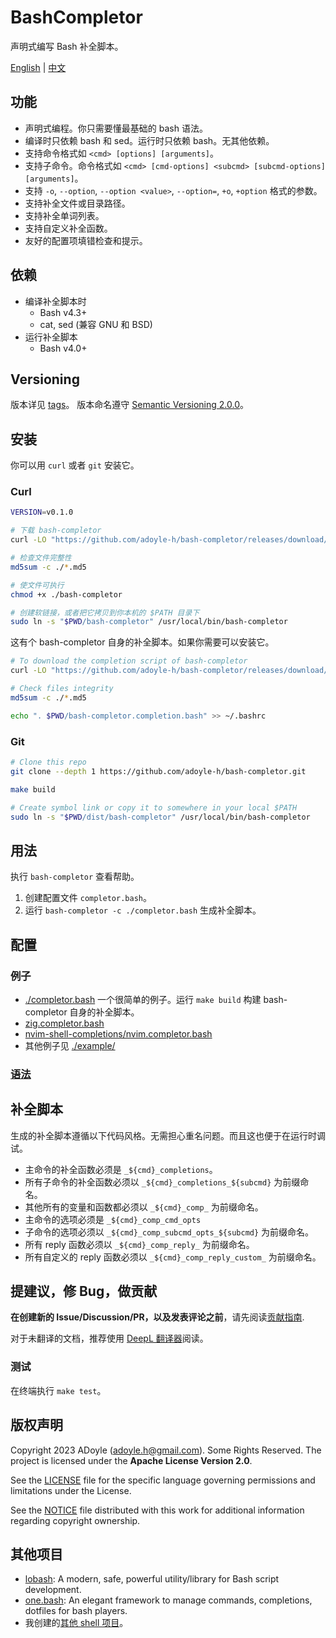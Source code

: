 # BashCompletor

声明式编写 Bash 补全脚本。

[English](./README.md) | [中文](./README.zh.md)

## 功能

- 声明式编程。你只需要懂最基础的 bash 语法。
- 编译时只依赖 bash 和 sed。运行时只依赖 bash。无其他依赖。
- 支持命令格式如 `<cmd> [options] [arguments]`。
- 支持子命令。命令格式如 `<cmd> [cmd-options] <subcmd> [subcmd-options] [arguments]`。
- 支持 `-o`, `--option`, `--option <value>`, `--option=`, `+o`, `+option` 格式的参数。
- 支持补全文件或目录路径。
- 支持补全单词列表。
- 支持自定义补全函数。
- 友好的配置项填错检查和提示。

## 依赖

- 编译补全脚本时
  - Bash v4.3+
  - cat, sed (兼容 GNU 和 BSD)
- 运行补全脚本
  - Bash v4.0+

## Versioning

版本详见 [tags][]。
版本命名遵守 [Semantic Versioning 2.0.0](http://semver.org/spec/v2.0.0.html)。

## 安装

你可以用 `curl` 或者 `git` 安装它。

### Curl

```sh
VERSION=v0.1.0

# 下载 bash-completor
curl -LO "https://github.com/adoyle-h/bash-completor/releases/download/$VERSION/bash-completor{,.md5}"

# 检查文件完整性
md5sum -c ./*.md5

# 使文件可执行
chmod +x ./bash-completor

# 创建软链接，或者把它拷贝到你本机的 $PATH 目录下
sudo ln -s "$PWD/bash-completor" /usr/local/bin/bash-completor
```

这有个 bash-completor 自身的补全脚本。如果你需要可以安装它。

```sh
# To download the completion script of bash-completor
curl -LO "https://github.com/adoyle-h/bash-completor/releases/download/$VERSION/bash-completor.completion.bash{,.md5}"

# Check files integrity
md5sum -c ./*.md5

echo ". $PWD/bash-completor.completion.bash" >> ~/.bashrc
```

### Git

```sh
# Clone this repo
git clone --depth 1 https://github.com/adoyle-h/bash-completor.git

make build

# Create symbol link or copy it to somewhere in your local $PATH
sudo ln -s "$PWD/dist/bash-completor" /usr/local/bin/bash-completor
```

## 用法

执行 `bash-completor` 查看帮助。

1. 创建配置文件 `completor.bash`。
2. 运行 `bash-completor -c ./completor.bash` 生成补全脚本。

## 配置

### 例子

- [./completor.bash](./completor.bash) 一个很简单的例子。运行 `make build` 构建 bash-completor 自身的补全脚本。
- [zig.completor.bash](https://github.com/ziglang/shell-completions/blob/master/zig.completor.bash)
- [nvim-shell-completions/nvim.completor.bash](https://github.com/adoyle-h/nvim-shell-completions/blob/master/nvim.completor.bash)
- 其他例子见 [./example/](./example/)

### [语法](./docs/syntax.md)

## 补全脚本

生成的补全脚本遵循以下代码风格。无需担心重名问题。而且这也便于在运行时调试。

- 主命令的补全函数必须是 `_${cmd}_completions`。
- 所有子命令的补全函数必须以 `_${cmd}_completions_${subcmd}` 为前缀命名。
- 其他所有的变量和函数都必须以 `_${cmd}_comp_` 为前缀命名。
- 主命令的选项必须是 `_${cmd}_comp_cmd_opts`
- 子命令的选项必须以 `_${cmd}_comp_subcmd_opts_${subcmd}` 为前缀命名。
- 所有 reply 函数必须以 `_${cmd}_comp_reply_` 为前缀命名。
- 所有自定义的 reply 函数必须以 `_${cmd}_comp_reply_custom_` 为前缀命名。


## 提建议，修 Bug，做贡献

**在创建新的 Issue/Discussion/PR，以及发表评论之前**，请先阅读[贡献指南](https://gcg.adoyle.me/CONTRIBUTING.zh).

对于未翻译的文档，推荐使用 [DeepL 翻译器](https://www.deepl.com/translator)阅读。

### 测试

在终端执行 `make test`。

## 版权声明

Copyright 2023 ADoyle (adoyle.h@gmail.com). Some Rights Reserved.
The project is licensed under the **Apache License Version 2.0**.

See the [LICENSE][] file for the specific language governing permissions and limitations under the License.

See the [NOTICE][] file distributed with this work for additional information regarding copyright ownership.

## 其他项目

- [lobash](https://github.com/adoyle-h/lobash): A modern, safe, powerful utility/library for Bash script development.
- [one.bash](https://github.com/one-bash/one.bash): An elegant framework to manage commands, completions, dotfiles for bash players.
- 我创建的[其他 shell 项目](https://github.com/adoyle-h?tab=repositories&q=&type=source&language=shell&sort=stargazers)。


<!-- links -->

[tags]: https://github.com/adoyle-h/bash-completor/tags
[LICENSE]: ./LICENSE
[NOTICE]: ./NOTICE
